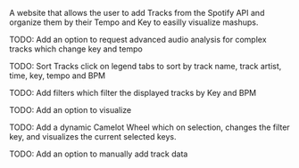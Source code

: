 A website that allows the user to add Tracks from the Spotify API and organize them by their Tempo and Key to easilly visualize mashups.

TODO: Add an option to request advanced audio analysis for complex tracks which change key and tempo 

TODO: Sort Tracks click on legend tabs to sort by track name, track artist, time, key, tempo and BPM

TODO: Add filters which filter the displayed tracks by Key and BPM

TODO: Add an option to visualize 

TODO: Add a dynamic Camelot Wheel which on selection, changes the filter key, and visualizes the current selected keys.

TODO: Add an option to manually add track data

